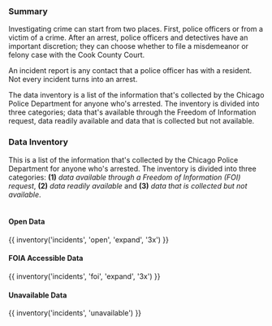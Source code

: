 ### Summary
Investigating crime can start from two places. First, police officers or from a victim of a crime. After an arrest, police officers and detectives have an important discretion; they can choose whether to file a misdemeanor or felony case with the Cook County Court. 

An incident report is any contact that a police officer has with a resident. Not every incident turns into an arrest. 

The data inventory is a list of the information that's collected by the Chicago Police Department for anyone who's arrested. The inventory is divided into three categories; data that's available through the Freedom of Information request, data readily available and data that is collected but not available.

<span id="incidents-data"/> 

### Data Inventory

This is a list of the information that's collected by the Chicago Police Department for anyone who's arrested. The inventory is divided into three categories: **(1)** *data available through a Freedom of Information (FOI) request*, **(2)** *data readily available* and **(3)** *data that is collected but not available*. <br><br>

#### Open Data

{{ inventory('incidents', 'open', 'expand', '3x') }}

#### FOIA Accessible Data

{{ inventory('incidents', 'foi', 'expand', '3x') }}

#### Unavailable Data

{{ inventory('incidents', 'unavailable') }}

<br><br>